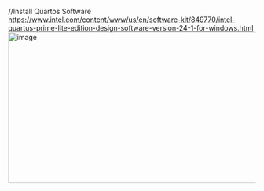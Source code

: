 //Install Quartos Software https://www.intel.com/content/www/us/en/software-kit/849770/intel-quartus-prime-lite-edition-design-software-version-24-1-for-windows.html
<img width="1486" height="309" alt="image" src="https://github.com/user-attachments/assets/e3c90b7d-d577-4842-b830-9bf70dc10cd8" />
